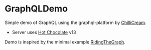 # GraphQLDemo

Simple demo of GraphQL using the graphql-platform by [ChilliCream](https://github.com/ChilliCream).

* Server uses [Hot Chocolate](https://github.com/ChilliCream/graphql-platform) v13

Demo is inspired by the minimal example [RidingTheGraph](https://github.com/khalidabuhakmeh/RidingTheGraph).